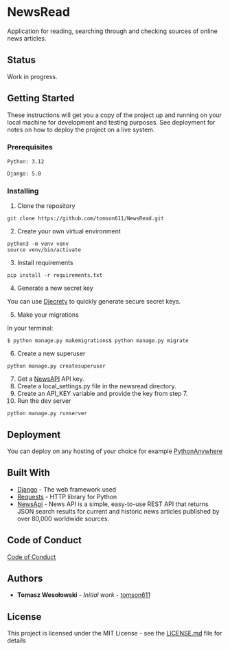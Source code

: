 # NewsRead 

Application for reading, searching through and checking sources of online news articles. 

## Status 

Work in progress. 

## Getting Started

These instructions will get you a copy of the project up and running on your local machine for development and testing purposes. See deployment for notes on how to deploy the project on a live system. 

### Prerequisites

```
Python: 3.12
```

```
Django: 5.0
```

### Installing


1. Clone the repository
```
git clone https://github.com/tomson611/NewsRead.git
```


2. Create your own virtual environment
```
python3 -m venv venv
source venv/bin/activate
```

3. Install requirements
```
pip install -r requirements.txt
```

4. Generate a new secret key

  You can use [Djecrety](https://djecrety.ir/) to quickly generate secure secret keys.


5. Make your migrations

In your terminal:
```
$ python manage.py makemigrations$ python manage.py migrate
```
6. Create a new superuser
```
python manage.py createsuperuser
```
7. Get a [NewsAPI](https://newsapi.org/) API key.
8. Create a local_settings.py file in the newsread directory.
9. Create an API_KEY variable and provide the key from step 7.
10. Run the dev server
```
python manage.py runserver
```
## Deployment

You can deploy on any hosting of your choice for example [PythonAnywhere](https://help.pythonanywhere.com/pages/DeployExistingDjangoProject/)

## Built With

* [Django](https://www.djangoproject.com/) - The web framework used
* [Requests](https://requests.readthedocs.io/en/latest/) - HTTP library for Python
* [NewsApi](https://newsapi.org) - News API is a simple, easy-to-use REST API that returns JSON search results for current and historic news articles published by over 80,000 worldwide 
  sources.


## Code of Conduct

[Code of Conduct](https://github.com/tomson611/NewsRead/blob/main/CODE_OF_CONDUCT.md)



## Authors

* **Tomasz Wesołowski** - *Initial work* - [tomson611](https://github.com/tomson611)

## License

This project is licensed under the MIT License - see the [LICENSE.md](https://github.com/tomson611/NewsRead/blob/main/LICENSE) file for details
